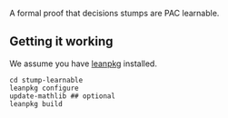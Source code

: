 A formal proof that decisions stumps are PAC learnable.  

## Getting it working
We assume you have [leanpkg](https://github.com/leanprover/lean/tree/master/leanpkg) installed. 

```
cd stump-learnable
leanpkg configure
update-mathlib ## optional
leanpkg build
```

